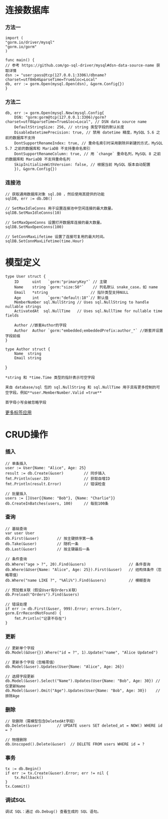 # 连接数据库
### 方法一
    import (
    "gorm.io/driver/mysql"
    "gorm.io/gorm"
    )

    func main() {
    // 参考 https://github.com/go-sql-driver/mysql#dsn-data-source-name 获取详情
    dsn := "user:pass@tcp(127.0.0.1:3306)/dbname?charset=utf8mb4&parseTime=True&loc=Local"
    db, err := gorm.Open(mysql.Open(dsn), &gorm.Config{})
    }
### 方法二
    db, err := gorm.Open(mysql.New(mysql.Config{
        DSN: "gorm:gorm@tcp(127.0.0.1:3306)/gorm?charset=utf8&parseTime=True&loc=Local", // DSN data source name
        DefaultStringSize: 256, // string 类型字段的默认长度
        DisableDatetimePrecision: true, // 禁用 datetime 精度，MySQL 5.6 之前的数据库不支持
        DontSupportRenameIndex: true, // 重命名索引时采用删除并新建的方式，MySQL 5.7 之前的数据库和 MariaDB 不支持重命名索引
        DontSupportRenameColumn: true, // 用 `change` 重命名列，MySQL 8 之前的数据库和 MariaDB 不支持重命名列
        SkipInitializeWithVersion: false, // 根据当前 MySQL 版本自动配置
        }), &gorm.Config{})
### 连接池
    // 获取通用数据库对象 sql.DB ，然后使用其提供的功能
    sqlDB, err := db.DB()

    // SetMaxIdleConns 用于设置连接池中空闲连接的最大数量。
    sqlDB.SetMaxIdleConns(10)

    // SetMaxOpenConns 设置打开数据库连接的最大数量。
    sqlDB.SetMaxOpenConns(100)

    // SetConnMaxLifetime 设置了连接可复用的最大时间。
    sqlDB.SetConnMaxLifetime(time.Hour)
# 模型定义
    type User struct {
        ID      uint   `gorm:"primaryKey"` // 主键
        Name    string `gorm:"size:50"`    // 列名默认 snake_case，如 name
        Email   *string                   // 指针类型支持NULL
        Age     int    `gorm:"default:18"`// 默认值
        MemberNumber sql.NullString // Uses sql.NullString to handle nullable strings
        ActivatedAt  sql.NullTime   // Uses sql.NullTime for nullable time fields

        Author //嵌套Author的字段
        Author  Author `gorm:"embedded;embeddedPrefix:author_"` //嵌套并设置字段前缀
    }

    type Author struct {
        Name  string
        Email string
   }

    *string 和 *time.Time 类型的指针表示可空字段

    来自 database/sql 包的 sql.NullString 和 sql.NullTime 用于具有更多控制的可空字段。例如**user.MemberNumber.Valid =true**

    首字母小写会被忽略字段

[更多标签应用](https://gorm.io/zh_CN/docs/models.html#%E5%AD%97%E6%AE%B5%E6%A0%87%E7%AD%BE)

# CRUD操作
### 插入
    // 单条插入
    user := User{Name: "Alice", Age: 25}
    result := db.Create(&user)         // 同步插入
    fmt.Println(user.ID)               // 获取自增ID
    fmt.Println(result.Error)          // 错误检查

    // 批量插入
    users := []User{{Name: "Bob"}, {Name: "Charlie"}}
    db.CreateInBatches(users, 100)     // 每批100条

### 查询
    // 基础查询
    var user User
    db.First(&user)        // 按主键排序第一条
    db.Take(&user)         // 随机一条
    db.Last(&user)         // 按主键最后一条

    // 条件查询
    db.Where("age > ?", 20).Find(&users)                   // 条件查询
    db.Where(&User{Name: "Alice", Age: 25}).First(&user)   // 结构体条件（忽略零值）
    db.Where("name LIKE ?", "%Ali%").Find(&users)          // 模糊查询

    // 预加载关联（假设User有Orders关联）
    db.Preload("Orders").Find(&users)

    // 错误处理
    if err := db.First(&user, 999).Error; errors.Is(err, gorm.ErrRecordNotFound) {
        fmt.Println("记录不存在")
    }

### 更新
    // 更新单个字段
    db.Model(&User{}).Where("id = ?", 1).Update("name", "Alice Updated")

    // 更新多个字段（忽略零值）
    db.Model(&user).Updates(User{Name: "Alice", Age: 26})

    // 选择字段更新
    db.Model(&user).Select("Name").Updates(User{Name: "Bob", Age: 30}) // 仅更新Name
    db.Model(&user).Omit("Age").Updates(User{Name: "Bob", Age: 30})    // 排除Age

### 删除
    // 软删除（需模型包含DeletedAt字段）
    db.Delete(&user)       // UPDATE users SET deleted_at = NOW() WHERE id = ?

    // 物理删除
    db.Unscoped().Delete(&user)  // DELETE FROM users WHERE id = ?

### 事务
    tx := db.Begin()
    if err := tx.Create(&user).Error; err != nil {
        tx.Rollback()
    }
    tx.Commit()


### 调试SQL
    调试 SQL：通过 db.Debug() 查看生成的 SQL 语句。
